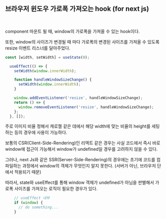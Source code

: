 ## 브라우저 윈도우 가로폭 가져오는 hook (for next js)
<br>

component 마운트 될 때, window의 가로폭을 가져올 수 있는 hook이다.

또한, window의 사이즈가 변경될 때 마다 가로폭의 변경된 사이즈를 가져올 수 있도록 resize 이벤트 리스너를 달아주었다.

```jsx
const [width, setWidth] = useState(0);

  useEffect(() => {
    setWidth(window.innerWidth);

    function handleWindowSizeChange() {
      setWidth(window.innerWidth);
    }

    window.addEventListener('resize', handleWindowSizeChange);
    return () => {
      window.removeEventListener('resize', handleWindowSizeChange);
    };
  }, []);
```


주로 이미지 비율 정해서 캐로젤 같은 데에서 해당 width에 맞는 비율의 height를 세팅하는 등의 경우에 사용이 가능하다.


보통의 CSR(Client-Side-Rendering)인 리액트 같은 경우는 사실 
코드에서 즉시 바로 window에 접근이 가능해서 window가 undefined일 경우를 고려하지 않을 수 있다.

그러나, next Js와 같은 SSR(Server-Side-Rendering)의 경우에는 초기에 코드를 컴파일하는 과정에서 window의 객체가 무엇인지 알지 못한다. (서버가 아닌, 브라우저 단에서 적용되기 때문)

따라서, state와 useEffect를 통해 window 객체가 undefined가 아님을 판별해서 가로폭 사이즈를 가져오는 로직이 필요한 경우가 있다.

```jsx
    // useEffect 내부 
    if (window) {
      // do something...
    }
```
